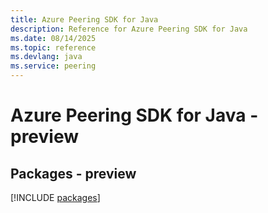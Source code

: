 ```yaml
---
title: Azure Peering SDK for Java
description: Reference for Azure Peering SDK for Java
ms.date: 08/14/2025
ms.topic: reference
ms.devlang: java
ms.service: peering
---
```

# Azure Peering SDK for Java - preview
## Packages - preview
[!INCLUDE [packages](peering-index.md)]